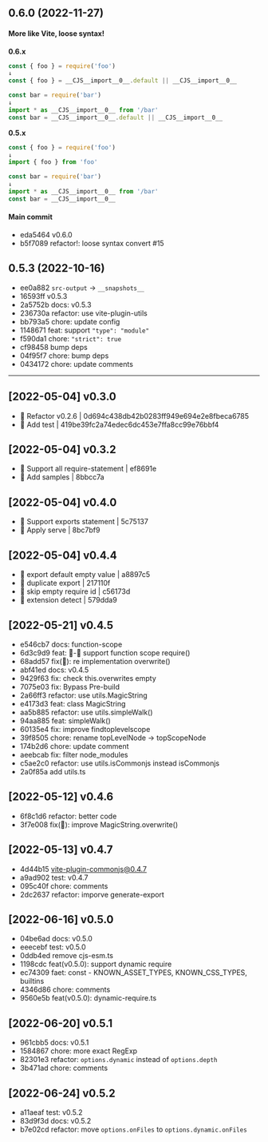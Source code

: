 ## 0.6.0 (2022-11-27)

#### More like Vite, loose syntax!

**0.6.x**

```js
const { foo } = require('foo')
↓
const { foo } = __CJS__import__0__.default || __CJS__import__0__
```

```js
const bar = require('bar')
↓
import * as __CJS__import__0__ from '/bar'
const bar = __CJS__import__0__.default || __CJS__import__0__
```

**0.5.x**

```js
const { foo } = require('foo')
↓
import { foo } from 'foo'
```

```js
const bar = require('bar')
↓
import * as __CJS__import__0__ from '/bar'
const bar = __CJS__import__0__
```

#### Main commit

- eda5464 v0.6.0
- b5f7089 refactor!: loose syntax convert #15

## 0.5.3 (2022-10-16)

- ee0a882 `src-output` -> `__snapshots__`
- 16593ff v0.5.3
- 2a5752b docs: v0.5.3
- 236730a refactor: use vite-plugin-utils
- bb793a5 chore: update config
- 1148671 feat: support `"type": "module"`
- f590da1 chore: `"strict": true`
- cf98458 bump deps
- 04f95f7 chore: bump deps
- 0434172 chore: update comments

---

## [2022-05-04] v0.3.0

- 🔨 Refactor v0.2.6 | 0d694c438db42b0283ff949e694e2e8fbeca6785
- 🌱 Add test | 419be39fc2a74edec6dc453e7ffa8cc99e76bbf4

## [2022-05-04] v0.3.2

- 🌱 Support all require-statement | ef8691e
- 🌱 Add samples | 8bbcc7a

## [2022-05-04] v0.4.0

- 🌱 Support exports statement | 5c75137
- 🐞 Apply serve | 8bc7bf9

## [2022-05-04] v0.4.4

- 🐞 export default empty value | a8897c5
- 🐞 duplicate export | 217110f
- 🐞 skip empty require id | c56173d
- 🐞 extension detect | 579dda9

## [2022-05-21] v0.4.5

- e546cb7 docs: function-scope
- 6d3c9d9 feat: 🚧-🐞 support function scope require()
- 68add57 fix(🐞): re implementation overwrite()
- abf41ed docs: v0.4.5
- 9429f63 fix: check this.overwrites empty
- 7075e03 fix: Bypass Pre-build
- 2a66ff3 refactor: use utils.MagicString
- e4173d3 feat: class MagicString
- aa5b885 refactor: use utils.simpleWalk()
- 94aa885 feat: simpleWalk()
- 60135e4 fix: improve findtoplevelscope
- 39f8505 chore: rename topLevelNode -> topScopeNode
- 174b2d6 chore: update comment
- aeebcab fix: filter node_modules
- c5ae2c0 refactor: use utils.isCommonjs instead isCommonjs
- 2a0f85a add utils.ts

## [2022-05-12] v0.4.6
- 6f8c1d6 refactor: better code
- 3f7e008 fix(🐞): improve MagicString.overwrite()

## [2022-05-13] v0.4.7

- 4d44b15 vite-plugin-commonjs@0.4.7
- a9ad902 test: v0.4.7
- 095c40f chore: comments
- 2dc2637 refactor: imporve generate-export

## [2022-06-16] v0.5.0

- 04be6ad docs: v0.5.0
- eeecebf test: v0.5.0
- 0ddb4ed remove cjs-esm.ts
- 1198cdc feat(v0.5.0): support dynamic require
- ec74309 faet: const - KNOWN_ASSET_TYPES, KNOWN_CSS_TYPES, builtins
- 4346d86 chore: comments
- 9560e5b feat(v0.5.0): dynamic-require.ts

## [2022-06-20] v0.5.1

- 961cbb5 docs: v0.5.1
- 1584867 chore: more exact RegExp
- 82301e3 refactor: `options.dynamic` instead of `options.depth`
- 3b471ad chore: comments

## [2022-06-24] v0.5.2

- a11aeaf test: v0.5.2
- 83d9f3d docs: v0.5.2
- b7e02cd refactor: move `options.onFiles` to `options.dynamic.onFiles`
